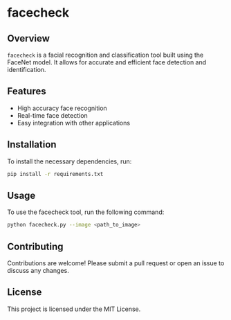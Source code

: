# facecheck
## Overview
`facecheck` is a facial recognition and classification tool built using the FaceNet model. It allows for accurate and efficient face detection and identification.

## Features
- High accuracy face recognition
- Real-time face detection
- Easy integration with other applications

## Installation
To install the necessary dependencies, run:
```bash
pip install -r requirements.txt
```

## Usage
To use the facecheck tool, run the following command:
```bash
python facecheck.py --image <path_to_image>
```

## Contributing
Contributions are welcome! Please submit a pull request or open an issue to discuss any changes.

## License
This project is licensed under the MIT License.
